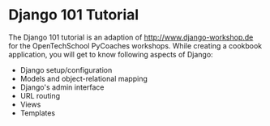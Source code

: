 Django 101 Tutorial
===================

The Django 101 tutorial is an adaption of http://www.django-workshop.de for the OpenTechSchool PyCoaches workshops. While creating a cookbook application, you will get to know following aspects of Django:

- Django setup/configuration
- Models and object-relational mapping
- Django's admin interface
- URL routing
- Views
- Templates
